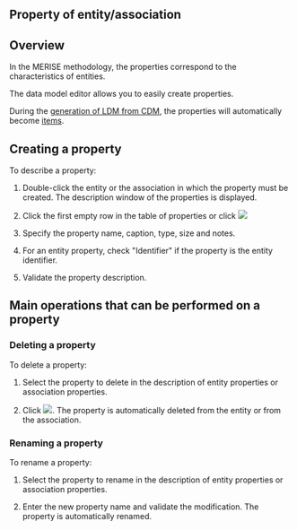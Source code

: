 
## Property of entity/association
			



<a name="NOTE1"></a>
<a name="NOTE1_1"></a>


## Overview
<a name="overview_ELTTEXTE000109"></a>
In the MERISE methodology, the properties correspond to the characteristics of entities.

The data model editor allows you to easily create properties.

During the [generation of LDM from CDM](../Editeurs/2011020.md), the properties will automatically become [items](../Editeurs/2011009.md).

<a name="NOTE2"></a>
<a name="NOTE2_1"></a>


## Creating a property
<a name="creating_property_ELTTEXTE000133"></a>
To describe a property:

1. Double-click the entity or the association in which the property must be created. The description window of the properties is displayed.

2. Click the first empty row in the table of properties or click ![](https://doc.pcsoft.fr/en-US/images/image.awp?langid=3&name=IconeAjouterPropriete.gif)

3. Specify the property name, caption, type, size and notes.

4. For an entity property, check "Identifier" if the property is the entity identifier.

5. Validate the property description.




<a name="NOTE3"></a>
<a name="NOTE3_1"></a>


## Main operations that can be performed on a property
<a name="main_operations_that_can_performed_property_ELTTEXTE000157"></a>




### Deleting a property
<a name="deleting_property_ELTPARAGRAPHE000044"></a>

To delete a property:

1. Select the property to delete in the description of entity properties or association properties.

2. Click ![](https://doc.pcsoft.fr/en-US/images/image.awp?langid=3&name=IconeSupprimerPropriete.gif). The property is automatically deleted from the entity or from the association.



<a name="NOTE3_2"></a>




### Renaming a property
<a name="renaming_property_ELTPARAGRAPHE000057"></a>

To rename a property:

1. Select the property to rename in the description of entity properties or association properties.

2. Enter the new property name and validate the modification. The property is automatically renamed.





